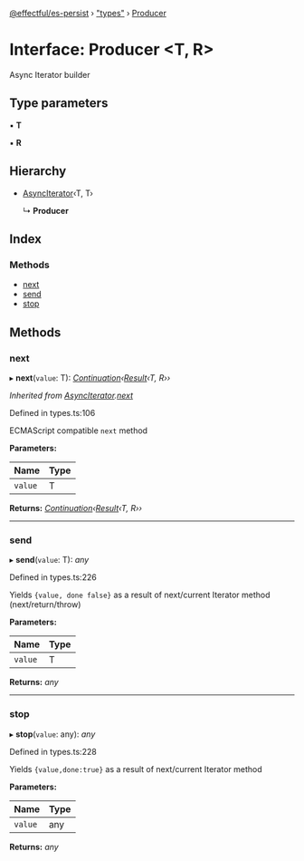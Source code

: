 [@effectful/es-persist](../README.md) › ["types"](../modules/_types_.md) › [Producer](_types_.producer.md)

# Interface: Producer <**T, R**>

Async Iterator builder

## Type parameters

▪ **T**

▪ **R**

## Hierarchy

* [AsyncIterator](_types_.asynciterator.md)‹T, T›

  ↳ **Producer**

## Index

### Methods

* [next](_types_.producer.md#next)
* [send](_types_.producer.md#send)
* [stop](_types_.producer.md#stop)

## Methods

###  next

▸ **next**(`value`: T): *[Continuation](_types_.continuation.md)‹[Result](../modules/_types_.md#result)‹T, R››*

*Inherited from [AsyncIterator](_types_.asynciterator.md).[next](_types_.asynciterator.md#next)*

Defined in types.ts:106

ECMAScript compatible `next` method

**Parameters:**

Name | Type |
------ | ------ |
`value` | T |

**Returns:** *[Continuation](_types_.continuation.md)‹[Result](../modules/_types_.md#result)‹T, R››*

___

###  send

▸ **send**(`value`: T): *any*

Defined in types.ts:226

Yields `{value, done false}` as a result of next/current Iterator
method (next/return/throw)

**Parameters:**

Name | Type |
------ | ------ |
`value` | T |

**Returns:** *any*

___

###  stop

▸ **stop**(`value`: any): *any*

Defined in types.ts:228

Yields `{value,done:true}` as a result of next/current Iterator method

**Parameters:**

Name | Type |
------ | ------ |
`value` | any |

**Returns:** *any*
